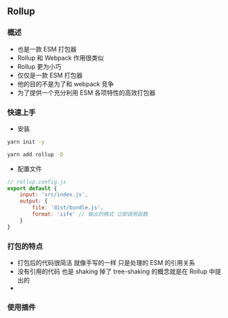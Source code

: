 ## Rollup 
### 概述
- 也是一款 ESM 打包器
- Rollup 和 Webpack 作用很类似
- Rollup 更为小巧
- 仅仅是一款 ESM 打包器
- 他的目的不是为了和 webpack 竞争 
- 为了提供一个充分利用 ESM 各项特性的高效打包器

### 快速上手
- 安装
```sh
yarn init -y

yarn add rollup -D
```
- 配置文件
```js
// rollup.config.js
export default {
    input: 'src/index.js',
    output: {
        file: 'dist/bundle.js',
        format: 'iife' // 输出的格式 立即调用函数
    }
}
```

### 打包的特点 
- 打包后的代码很简洁  就像手写的一样 只是处理的 ESM 的引用关系
- 没有引用的代码  也是 shaking 掉了   tree-shaking 的概念就是在 Rollup 中提出的
- 

### 使用插件


